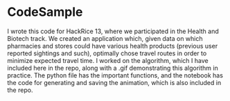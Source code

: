 # CodeSample

I wrote this code for HackRice 13, where we participated in the Health and Biotech track. We created an application which, given data on which pharmacies and stores could have various health products (previous user reported sightings and such), optimally chose travel routes in order to minimize expected travel time. I worked on the algorithm, which I have included here in the repo, along with a .gif demonstrating this algorithm in practice. The python file has the important functions, and the notebook has the code for generating and saving the animation, which is also included in the repo.
